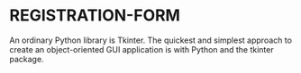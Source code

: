 # REGISTRATION-FORM
An ordinary Python library is Tkinter. The quickest and simplest approach to create an object-oriented GUI application is with Python and the tkinter package.
